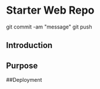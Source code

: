 # Starter Web Repo

git commit -am "message"
git push

## Introduction


## Purpose



##Deployment
